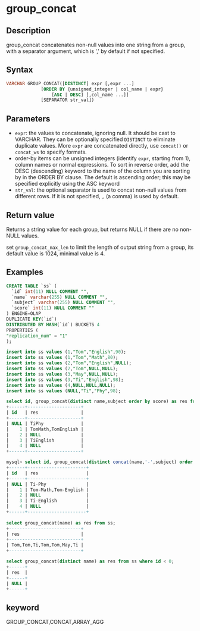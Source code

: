 # group_concat

## Description

group_concat concatenates non-null values into one string from a group, with a separator argument, which is ',' by default if not specified.

## Syntax

```SQL
VARCHAR GROUP_CONCAT([DISTINCT] expr [,expr ...]
             [ORDER BY {unsigned_integer | col_name | expr}
                 [ASC | DESC] [,col_name ...]]
             [SEPARATOR str_val])
```

## Parameters

- `expr`: the values to concatenate, ignoring null. It should be cast to VARCHAR. They can be optionally specified `DISTINCT` to eliminate duplicate values. More `expr` are concatenated directly, use `concat()` or `concat_ws` to specify formats.
- order-by items can be unsigned integers (identify `expr`, starting from 1), column names or normal expressions. To sort in reverse order, add the DESC (descending) keyword to the name of the column you are sorting by in the ORDER BY clause. The default is ascending order; this may be specified explicitly using the ASC keyword
- `str_val`: the optional separator is used to concat non-null values from different rows. If it is not specified, `,` (a comma) is used by default.

## Return value

Returns a string value for each group, but returns NULL if there are no non-NULL values.

set `group_concat_max_len` to limit the length of output string from a group, its default value is 1024, minimal value is 4.

## Examples

```sql
CREATE TABLE `ss` (
  `id` int(11) NULL COMMENT "",
  `name` varchar(255) NULL COMMENT "",
  `subject` varchar(255) NULL COMMENT "",
  `score` int(11) NULL COMMENT ""
) ENGINE=OLAP
DUPLICATE KEY(`id`)
DISTRIBUTED BY HASH(`id`) BUCKETS 4
PROPERTIES (
"replication_num" = "1"
);

insert into ss values (1,"Tom","English",90);
insert into ss values (1,"Tom","Math",80);
insert into ss values (2,"Tom","English",NULL);
insert into ss values (2,"Tom",NULL,NULL);
insert into ss values (3,"May",NULL,NULL);
insert into ss values (3,"Ti","English",98);
insert into ss values (4,NULL,NULL,NULL);
insert into ss values (NULL,"Ti","Phy",98);
```

```sql
select id, group_concat(distinct name,subject order by score) as res from ss group by id order by id;
+------+--------------------+
| id   | res                |
+------+--------------------+
| NULL | TiPhy              |
|    1 | TomMath,TomEnglish |
|    2 | NULL               |
|    3 | TiEnglish          |
|    4 | NULL               |
+------+--------------------+

mysql> select id, group_concat(distinct concat(name,'-',subject) order by score) as res from ss group by id order by id;
+------+----------------------+
| id   | res                  |
+------+----------------------+
| NULL | Ti-Phy               |
|    1 | Tom-Math,Tom-English |
|    2 | NULL                 |
|    3 | Ti-English           |
|    4 | NULL                 |
+------+----------------------+
    
select group_concat(name) as res from ss;
+---------------------------+
| res                       |
+---------------------------+
| Tom,Tom,Ti,Tom,Tom,May,Ti |
+---------------------------+

select group_concat(distinct name) as res from ss where id < 0;
+------+
| res  |
+------+
| NULL |
+------+
```

## keyword

GROUP_CONCAT,CONCAT,ARRAY_AGG
